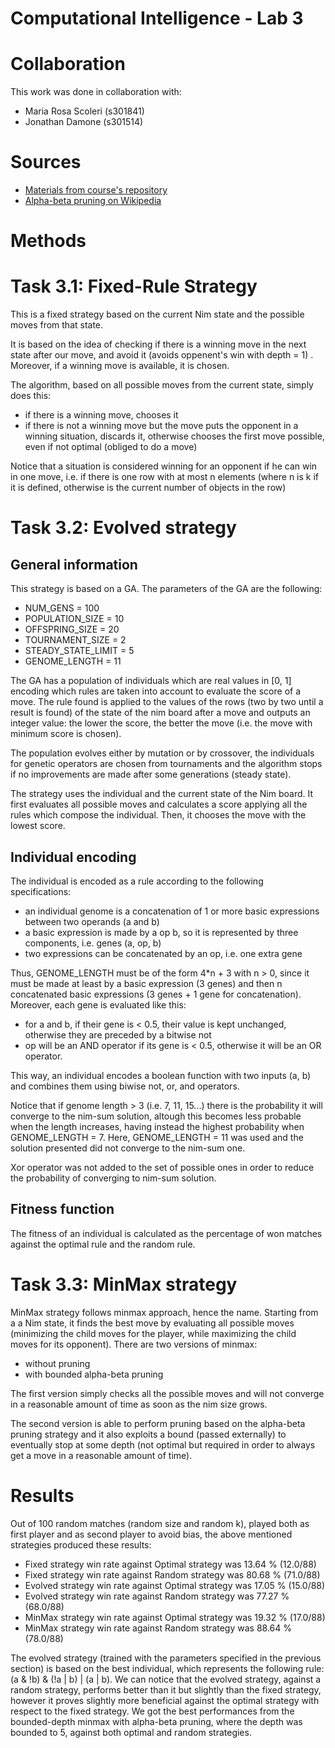 # Computational Intelligence - Lab 3

# Collaboration
This work was done in collaboration with: 
* Maria Rosa Scoleri    (s301841)
* Jonathan Damone       (s301514)

# Sources
* [Materials from course's repository](https://github.com/squillero/computational-intelligence/blob/master/2022-23/)
* [Alpha-beta pruning on Wikipedia](https://en.wikipedia.org/wiki/Alpha%E2%80%93beta_pruning)

# Methods

# Task 3.1: Fixed-Rule Strategy
This is a fixed strategy based on the current Nim state and the possible moves from that state.

It is based on the idea of checking if there is a winning move in the next state after our move, and avoid it (avoids oppenent's win with depth = 1) . 
Moreover, if a winning move is available, it is chosen.

The algorithm, based on all possible moves from the current state, simply does this:
- if there is a winning move, chooses it
- if there is not a winning move but the move puts the opponent in a winning situation, discards it, otherwise chooses the first move possible, even if not optimal (obliged to do a move)

Notice that a situation is considered winning for an opponent if he can win in one move, i.e. if there is one row with at most n elements (where n is k if it is defined, otherwise is the current number of objects in the row)

# Task 3.2: Evolved strategy

## General information
This strategy is based on a GA. The parameters of the GA are the following:
- NUM_GENS = 100    
- POPULATION_SIZE = 10
- OFFSPRING_SIZE = 20
- TOURNAMENT_SIZE = 2
- STEADY_STATE_LIMIT = 5
- GENOME_LENGTH = 11

The GA has a population of individuals which are real values in [0, 1] encoding which rules are taken into account to evaluate the score of a move.
The rule found is applied to the values of the rows (two by two until a result is found) of the state of the nim board after a move and outputs an integer value: the lower the score, the better the move (i.e. the move with minimum score is chosen).

The population evolves either by mutation or by crossover, the individuals for genetic operators are chosen from tournaments and the algorithm stops if no improvements are made after some generations (steady state).

The strategy uses the individual and the current state of the Nim board. It first evaluates all possible moves and calculates a score applying all the rules which compose the individual.
Then, it chooses the move with the lowest score.

## Individual encoding
The individual is encoded as a rule according to the following specifications:
- an individual genome is a concatenation of 1 or more basic expressions between two operands (a and b)
- a basic expression is made by a op b, so it is represented by three components, i.e. genes (a, op, b)
- two expressions can be concatenated by an op, i.e. one extra gene

Thus, GENOME_LENGTH must be of the form 4*n + 3 with n > 0, since it must be made at least by a basic expression (3 genes) and then n concatenated basic expressions (3 genes + 1 gene for concatenation).
Moreover, each gene is evaluated like this:
- for a and b, if their gene is < 0.5, their value is kept unchanged, otherwise they are preceded by a bitwise not
- op will be an AND operator if its gene is < 0.5, otherwise it will be an OR operator.

This way, an individual encodes a boolean function with two inputs (a, b) and combines them using biwise not, or, and operators.

Notice that if genome length > 3 (i.e. 7, 11, 15...) there is the probability it will converge to the nim-sum solution, altough this becomes less probable when the length increases, having instead the highest probability when GENOME_LENGTH = 7. 
Here, GENOME_LENGTH = 11 was used and the solution presented did not converge to the nim-sum one. 

Xor operator was not added to the set of possible ones in order to reduce the probability of converging to nim-sum solution.

## Fitness function
The fitness of an individual is calculated as the percentage of won matches against the optimal rule and the random rule.

# Task 3.3: MinMax strategy
MinMax strategy follows minmax approach, hence the name. Starting from a a Nim state, it finds the best move by evaluating all possible moves (minimizing the child moves for the player, while maximizing the child moves for its opponent). There are two versions of minmax:
- without pruning
- with bounded alpha-beta pruning

The first version simply checks all the possible moves and will not converge in a reasonable amount of time as soon as the nim size grows.

The second version is able to perform pruning based on the alpha-beta pruning strategy and it also exploits a bound (passed externally) to eventually stop at some depth (not optimal but required in order to always get a move in a reasonable amount of time).

# Results
Out of 100 random matches (random size and random k), played both as first player and as second player to avoid bias, the above mentioned strategies produced these results:

- Fixed strategy win rate against Optimal strategy was 13.64 % (12.0/88)
- Fixed strategy win rate against Random strategy was 80.68 % (71.0/88)
- Evolved strategy win rate against Optimal strategy was 17.05 % (15.0/88)
- Evolved strategy win rate against Random strategy was 77.27 % (68.0/88)
- MinMax strategy win rate against Optimal strategy was 19.32 % (17.0/88)
- MinMax strategy win rate against Random strategy was 88.64 % (78.0/88)

The evolved strategy (trained with the parameters specified in the previous section) is based on the best individual, which represents the following rule: (a & !b) & (!a | b) | (a | b).
We can notice that the evolved strategy, against a random strategy, performs better than it but slightly than the fixed strategy, however it proves slightly more beneficial against the optimal strategy with respect to the fixed strategy.
We got the best performances from the bounded-depth minmax with alpha-beta pruning, where the depth was bounded to 5, against both optimal and random strategies.